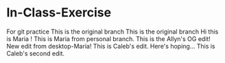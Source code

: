 # In-Class-Exercise
For git practice
This is the original branch
This is the original branch
Hi this is Maria !
This is Maria from personal branch.
This is the Allyn's OG edit!
New edit from desktop-Maria!
This is Caleb's edit. Here's hoping...
This is Caleb's second edit. 